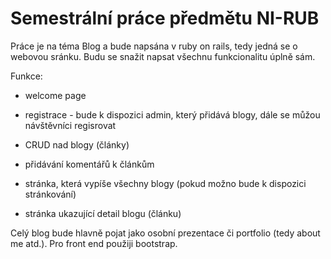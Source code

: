 # Semestrální práce předmětu NI-RUB

Práce je na téma Blog a bude napsána v ruby on rails, tedy jedná se o webovou sránku. Budu se snažit napsat všechnu funkcionalitu úplně sám.

Funkce:

- welcome page

- registrace - bude k dispozici admin, který přidává blogy, dále se můžou návštěvníci regisrovat

- CRUD nad blogy (články)

- přidávání komentářů k článkům

- stránka, která vypíše všechny blogy (pokud možno bude k dispozici stránkování)

- stránka ukazující detail blogu (článku)

Celý blog bude hlavně pojat jako osobní prezentace či portfolio (tedy about me atd.).
Pro front end použiji bootstrap.